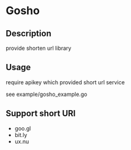 # Gosho


## Description
provide shorten url library


## Usage

require apikey which provided short url service

see example/gosho_example.go

## Support short URl
- goo.gl
- bit.ly
- ux.nu
